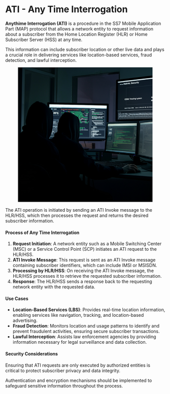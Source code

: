 # ATI - Any Time Interrogation

**Anythime Interrogation (ATI)** is a procedure in the SS7 Mobile Application Part (MAP) protocol that allows a network entity to request information about a subscriber from the Home Location Register (HLR) or Home Subscriber Server (HSS) at any time.&#x20;

This information can include subscriber location or other live data and plays a crucial role in delivering services like location-based services, fraud detection, and lawful interception.&#x20;

<figure><img src="../.gitbook/assets/unnamed.png" alt=""><figcaption></figcaption></figure>

The ATI operation is initiated by sending an ATI Invoke message to the HLR/HSS, which then processes the request and returns the desired subscriber information.

#### Process of Any Time Interrogation

1. **Request Initiation**: A network entity such as a Mobile Switching Center (MSC) or a Service Control Point (SCP) initiates an ATI request to the HLR/HSS.
2. **ATI Invoke Message**: This request is sent as an ATI Invoke message containing subscriber identifiers, which can include IMSI or MSISDN.
3. **Processing by HLR/HSS**: On receiving the ATI Invoke message, the HLR/HSS processes it to retrieve the requested subscriber information.
4. **Response**: The HLR/HSS sends a response back to the requesting network entity with the requested data.

#### Use Cases

* **Location-Based Services (LBS)**: Provides real-time location information, enabling services like navigation, tracking, and location-based advertising.
* **Fraud Detection**: Monitors location and usage patterns to identify and prevent fraudulent activities, ensuring secure subscriber transactions.
* **Lawful Interception**: Assists law enforcement agencies by providing information necessary for legal surveillance and data collection.

#### Security Considerations

Ensuring that ATI requests are only executed by authorized entities is critical to protect subscriber privacy and data integrity.&#x20;

Authentication and encryption mechanisms should be implemented to safeguard sensitive information throughout the process.
